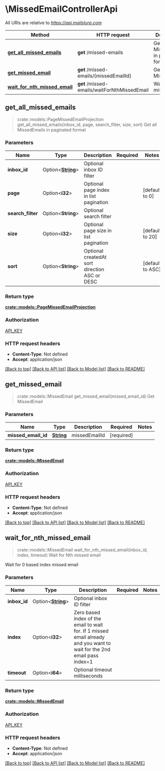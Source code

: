 # \MissedEmailControllerApi

All URIs are relative to *https://api.mailslurp.com*

Method | HTTP request | Description
------------- | ------------- | -------------
[**get_all_missed_emails**](MissedEmailControllerApi#get_all_missed_emails) | **get** /missed-emails | Get all MissedEmails in paginated format
[**get_missed_email**](MissedEmailControllerApi#get_missed_email) | **get** /missed-emails/{missedEmailId} | Get MissedEmail
[**wait_for_nth_missed_email**](MissedEmailControllerApi#wait_for_nth_missed_email) | **get** /missed-emails/waitForNthMissedEmail | Wait for Nth missed email



## get_all_missed_emails

> crate::models::PageMissedEmailProjection get_all_missed_emails(inbox_id, page, search_filter, size, sort)
Get all MissedEmails in paginated format

### Parameters


Name | Type | Description  | Required | Notes
------------- | ------------- | ------------- | ------------- | -------------
**inbox_id** | Option<[**String**]()> | Optional inbox ID filter |  |
**page** | Option<**i32**> | Optional page index in list pagination |  |[default to 0]
**search_filter** | Option<**String**> | Optional search filter |  |
**size** | Option<**i32**> | Optional page size in list pagination |  |[default to 20]
**sort** | Option<**String**> | Optional createdAt sort direction ASC or DESC |  |[default to ASC]

### Return type

[**crate::models::PageMissedEmailProjection**](PageMissedEmailProjection)

### Authorization

[API_KEY](../README#API_KEY)

### HTTP request headers

- **Content-Type**: Not defined
- **Accept**: application/json

[[Back to top]](#) [[Back to API list]](../README#documentation-for-api-endpoints) [[Back to Model list]](../README#documentation-for-models) [[Back to README]](../README)


## get_missed_email

> crate::models::MissedEmail get_missed_email(missed_email_id)
Get MissedEmail

### Parameters


Name | Type | Description  | Required | Notes
------------- | ------------- | ------------- | ------------- | -------------
**missed_email_id** | [**String**]() | missedEmailId | [required] |

### Return type

[**crate::models::MissedEmail**](MissedEmail)

### Authorization

[API_KEY](../README#API_KEY)

### HTTP request headers

- **Content-Type**: Not defined
- **Accept**: application/json

[[Back to top]](#) [[Back to API list]](../README#documentation-for-api-endpoints) [[Back to Model list]](../README#documentation-for-models) [[Back to README]](../README)


## wait_for_nth_missed_email

> crate::models::MissedEmail wait_for_nth_missed_email(inbox_id, index, timeout)
Wait for Nth missed email

Wait for 0 based index missed email

### Parameters


Name | Type | Description  | Required | Notes
------------- | ------------- | ------------- | ------------- | -------------
**inbox_id** | Option<[**String**]()> | Optional inbox ID filter |  |
**index** | Option<**i32**> | Zero based index of the email to wait for. If 1 missed email already and you want to wait for the 2nd email pass index=1 |  |
**timeout** | Option<**i64**> | Optional timeout milliseconds |  |

### Return type

[**crate::models::MissedEmail**](MissedEmail)

### Authorization

[API_KEY](../README#API_KEY)

### HTTP request headers

- **Content-Type**: Not defined
- **Accept**: application/json

[[Back to top]](#) [[Back to API list]](../README#documentation-for-api-endpoints) [[Back to Model list]](../README#documentation-for-models) [[Back to README]](../README)

